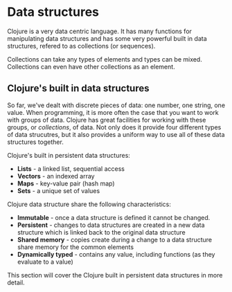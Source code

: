 # Data structures

  Clojure is a very data centric language.  It has many functions for manipulating data structures and has some very powerful built in data structures, refered to as collections (or sequences).
  
  Collections can take any types of elements and types can be mixed.  Collections can even have other collections as an element.

## Clojure's built in data structures

So far, we've dealt with discrete pieces of data: one number, one string, one value. When programming, it is more often the case that you want to work with groups of data. Clojure has great facilities for working with these groups, or _collections_, of data. Not only does it provide four different types of data strucutres, but it also provides a uniform way to use all of these data structures together.

Clojure's built in persistent data structures:

* **Lists** - a linked list, sequential access
* **Vectors** - an indexed array
* **Maps** - key-value pair (hash map)
* **Sets** - a unique set of values

Clojure data structure share the following characteristics:

* **Immutable** - once a data structure is defined it cannot be changed.
* **Persistent** - changes to data structures are created in a new data structure which is linked back to the original data structure 
* **Shared memory** - copies create during a change to a data structure share memory for the common elements
* **Dynamically typed** - contains any value, including functions (as they evaluate to a value) 

This section will cover the Clojure built in persistent data structures in more detail.

